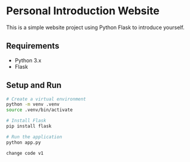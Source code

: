 # Personal Introduction Website

This is a simple website project using Python Flask to introduce yourself.

## Requirements

- Python 3.x
- Flask

## Setup and Run

```bash
# Create a virtual environment
python -m venv .venv
source .venv/bin/activate

# Install Flask
pip install flask

# Run the application
python app.py

change code v1
